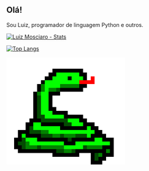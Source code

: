 ## Olá!
Sou Luiz, programador de linguagem Python e outros.


[![Luiz Mosciaro - Stats](https://github-readme-stats.vercel.app/api?username=luizmosciaro&hide=stars,&count_private=true&theme=yeblu)](https://github.com/luizmosciaro/github-readme-stats)

[![Top Langs](https://github-readme-stats.vercel.app/api/top-langs/?username=luizmosciaro&layout=compact)](https://github.com/anuraghazra/github-readme-stats)

![](https://github.com/LuizMosciaro/LuizMosciaro/blob/main/7LIV.gif)
